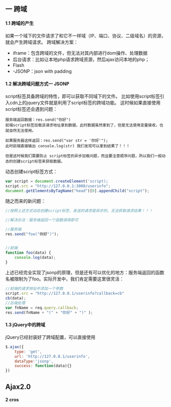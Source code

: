 ## 一 跨域
#### 1.1 跨域的产生
如果一个域下的文件请求了和它不一样域（IP、端口、协议、二级域名）的资源，就会产生跨域请求。
跨域解决方案：
- iframe：包含跨域的文件，但无法对其内部进行dom操作、处理数据
- 后台请求：比如让本地php请求跨域资源，然后ajax访问本地的php；
- Flash
- -JSONP：json with padding
#### 1.2 解决跨域问题方式一 JSONP
script标签具备跨域的特性，即可以获取不同域下的文件。
比如使用script标签引入cdn上的jquery文件就是利用了script标签的跨域功能。
这时候如果直接使用script标签还会遇到问题：
```
服务端返回数据：res.send("你好")
前端script标签加载该请求地址拿到数据，此时数据虽然拿到了，但是无法使用变量接收，也就自然无法使用。

如果服务器这样返回：res.send("var str = '你好'");
此时前端直接输出 console.log(str) 我们发现可以拿到结果了！！！

但是这时候我们需要防止 script标签的异步加载问题，而且要注意顺序问题，所以我们一般动态的创建script标签来获取数据。
```
动态创建script标签方式：
```js
var script = document.createElement('script);
script.src = "http://127.0.0.1:3000/userinfo";
document.getElementsByTagName("head")[0].appendChild("script");
```
随之而来的新问题：
```js
//按照上述方式动态创建script标签，发送的请求是异步的，无法获取请求结果！！！

//解决办法：服务端返回一个函数调用即可

//服务端
res.send("foo("你好")");


//前端
function foo(data) {
    console.log(data);
}

```

上述已经完全实现了jsonp的原理，但是还有可以优化的地方：服务端返回的函数名被限制为了foo。实际开发中，我们肯定需要这里很灵活：
```js
//前端的请求地址中添加一个参数
script.src = "http://127.0.0.1/userinfo?callback=cb"
cb(data);
//后端处理
var fnName = req.query.callback;
res.send(fnName + "(" + "你好" + ")" );
```

#### 1.3 jQuery中的跨域
jQuery已经封装好了跨域配置，可以直接使用
```js
$.ajax({
    type: 'get',
    url: 'http://127.0.0.1/userinfo',
    dataType:'jsonp',
    success: function(data){}
})
```
## Ajax2.0
#### 2 cros
